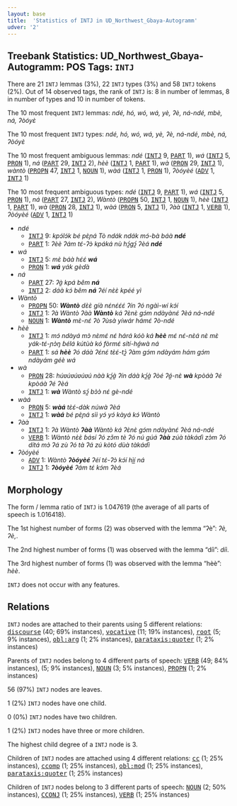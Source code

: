 ```yaml
---
layout: base
title:  'Statistics of INTJ in UD_Northwest_Gbaya-Autogramm'
udver: '2'
---
```


## Treebank Statistics: UD_Northwest_Gbaya-Autogramm: POS Tags: `INTJ`

There are 21 `INTJ` lemmas (3%), 22 `INTJ` types (3%) and 58 `INTJ` tokens (2%).
Out of 14 observed tags, the rank of `INTJ` is: 8 in number of lemmas, 8 in number of types and 10 in number of tokens.

The 10 most frequent `INTJ` lemmas: <em>ndé, hó, wó, wá, yè, ʔè, ná-ndé, mbè, ná, ʔòóyɛ̀</em>

The 10 most frequent `INTJ` types:  <em>ndé, hó, wó, wá, yè, ʔè, ná-ndé, mbè, ná, ʔòóyɛ̀</em>

The 10 most frequent ambiguous lemmas: <em>ndé</em> (<tt><a href="gya_autogramm-pos-INTJ.html">INTJ</a></tt> 9, <tt><a href="gya_autogramm-pos-PART.html">PART</a></tt> 1), <em>wá</em> (<tt><a href="gya_autogramm-pos-INTJ.html">INTJ</a></tt> 5, <tt><a href="gya_autogramm-pos-PRON.html">PRON</a></tt> 1), <em>ná</em> (<tt><a href="gya_autogramm-pos-PART.html">PART</a></tt> 29, <tt><a href="gya_autogramm-pos-INTJ.html">INTJ</a></tt> 2), <em>hèè</em> (<tt><a href="gya_autogramm-pos-INTJ.html">INTJ</a></tt> 1, <tt><a href="gya_autogramm-pos-PART.html">PART</a></tt> 1), <em>wà</em> (<tt><a href="gya_autogramm-pos-PRON.html">PRON</a></tt> 29, <tt><a href="gya_autogramm-pos-INTJ.html">INTJ</a></tt> 1), <em>wàntò</em> (<tt><a href="gya_autogramm-pos-PROPN.html">PROPN</a></tt> 47, <tt><a href="gya_autogramm-pos-INTJ.html">INTJ</a></tt> 1, <tt><a href="gya_autogramm-pos-NOUN.html">NOUN</a></tt> 1), <em>wàá</em> (<tt><a href="gya_autogramm-pos-INTJ.html">INTJ</a></tt> 1, <tt><a href="gya_autogramm-pos-PRON.html">PRON</a></tt> 1), <em>ʔòóyèé</em> (<tt><a href="gya_autogramm-pos-ADV.html">ADV</a></tt> 1, <tt><a href="gya_autogramm-pos-INTJ.html">INTJ</a></tt> 1)

The 10 most frequent ambiguous types:  <em>ndé</em> (<tt><a href="gya_autogramm-pos-INTJ.html">INTJ</a></tt> 9, <tt><a href="gya_autogramm-pos-PART.html">PART</a></tt> 1), <em>wá</em> (<tt><a href="gya_autogramm-pos-INTJ.html">INTJ</a></tt> 5, <tt><a href="gya_autogramm-pos-PRON.html">PRON</a></tt> 1), <em>ná</em> (<tt><a href="gya_autogramm-pos-PART.html">PART</a></tt> 27, <tt><a href="gya_autogramm-pos-INTJ.html">INTJ</a></tt> 2), <em>Wàntò</em> (<tt><a href="gya_autogramm-pos-PROPN.html">PROPN</a></tt> 50, <tt><a href="gya_autogramm-pos-INTJ.html">INTJ</a></tt> 1, <tt><a href="gya_autogramm-pos-NOUN.html">NOUN</a></tt> 1), <em>hèè</em> (<tt><a href="gya_autogramm-pos-INTJ.html">INTJ</a></tt> 1, <tt><a href="gya_autogramm-pos-PART.html">PART</a></tt> 1), <em>wà</em> (<tt><a href="gya_autogramm-pos-PRON.html">PRON</a></tt> 28, <tt><a href="gya_autogramm-pos-INTJ.html">INTJ</a></tt> 1), <em>wàá</em> (<tt><a href="gya_autogramm-pos-PRON.html">PRON</a></tt> 5, <tt><a href="gya_autogramm-pos-INTJ.html">INTJ</a></tt> 1), <em>ʔàà</em> (<tt><a href="gya_autogramm-pos-INTJ.html">INTJ</a></tt> 1, <tt><a href="gya_autogramm-pos-VERB.html">VERB</a></tt> 1), <em>ʔòóyèé</em> (<tt><a href="gya_autogramm-pos-ADV.html">ADV</a></tt> 1, <tt><a href="gya_autogramm-pos-INTJ.html">INTJ</a></tt> 1)


* <em>ndé</em>
  * <tt><a href="gya_autogramm-pos-INTJ.html">INTJ</a></tt> 9: <em>kpɔ́lɔ́k bé pɛ̀ɲá Tò ndák ndák mɔ́-bà báà <b>ndé</b></em>
  * <tt><a href="gya_autogramm-pos-PART.html">PART</a></tt> 1: <em>ʔèè ʔám tɛ́-ʔɔ̀ kpáká nù hɔ̰́gɔ̰́ ʔèá <b>ndé</b></em>
* <em>wá</em>
  * <tt><a href="gya_autogramm-pos-INTJ.html">INTJ</a></tt> 5: <em>mɛ̀ báà hɛ́ɛ́ <b>wá</b></em>
  * <tt><a href="gya_autogramm-pos-PRON.html">PRON</a></tt> 1: <em><b>wá</b> yák gèɗà</em>
* <em>ná</em>
  * <tt><a href="gya_autogramm-pos-PART.html">PART</a></tt> 27: <em>ʔà̰ kpá bêm <b>ná</b></em>
  * <tt><a href="gya_autogramm-pos-INTJ.html">INTJ</a></tt> 2: <em>dáà kɔ́ bêm <b>ná</b> ʔéí nɛ̀ɛ̀ kpéé yì</em>
* <em>Wàntò</em>
  * <tt><a href="gya_autogramm-pos-PROPN.html">PROPN</a></tt> 50: <em><b>Wàntò</b> dɛ̀ɛ̀ gíà nɛ́nɛ́ɛ́ɛ́ ʔín ʔó ngàì-wí kɔ́í</em>
  * <tt><a href="gya_autogramm-pos-INTJ.html">INTJ</a></tt> 1: <em>ʔà Wàntò ʔàà <b>Wàntò</b> ká ʔɛ̀nɛ̀ gɔ́m ndàyànɛ́ ʔèá ná-ndé</em>
  * <tt><a href="gya_autogramm-pos-NOUN.html">NOUN</a></tt> 1: <em><b>Wàntò</b> mɛ̀-nɛ́ ʔò ʔùsà yíwár hámɛ́ ʔò-ndé</em>
* <em>hèè</em>
  * <tt><a href="gya_autogramm-pos-INTJ.html">INTJ</a></tt> 1: <em>mɔ́ ndàyá mɔ̀ nɛ̀mɛ́ nɛ́ hárá kóò ká <b>hèè</b> mɛ́ nɛ́-nɛ̀á nɛ̀ mɛ̀ yák-tɛ́-ɲɔ̀ŋ ɓélá kútùà kó fòrmɛ́ sítí-há̰wà ná</em>
  * <tt><a href="gya_autogramm-pos-PART.html">PART</a></tt> 1: <em>sá <b>hèè</b> ʔó dáà ʔɛ́nɛ́ tɛ̀ɛ́-tɔ̰̀ ʔàm gɔ́m ndàyám hám gɔ́m ndàyám géè wá</em>
* <em>wà</em>
  * <tt><a href="gya_autogramm-pos-PRON.html">PRON</a></tt> 28: <em>húʋúʋúʋúʋú nàà kɔ̰́à̰ ʔín dáà kɔ̰́à̰ ʔòé ʔá̰-nɛ̀ <b>wà</b> kpòáà ʔé kpòáà ʔé ʔèá</em>
  * <tt><a href="gya_autogramm-pos-INTJ.html">INTJ</a></tt> 1: <em><b>wà</b> Wàntò sɔ̰́ bɔ̀ɔ̀ nɛ́ gè-ndé</em>
* <em>wàá</em>
  * <tt><a href="gya_autogramm-pos-PRON.html">PRON</a></tt> 5: <em><b>wàá</b> tɛ̀ɛ́-dàk núwà ʔèá</em>
  * <tt><a href="gya_autogramm-pos-INTJ.html">INTJ</a></tt> 1: <em><b>wàá</b> bé pɛ̀ɲá sìì yɔ́ yɔ́ kàyá kɔ́ Wàntò</em>
* <em>ʔàà</em>
  * <tt><a href="gya_autogramm-pos-INTJ.html">INTJ</a></tt> 1: <em>ʔà Wàntò <b>ʔàà</b> Wàntò ká ʔɛ̀nɛ̀ gɔ́m ndàyànɛ́ ʔèá ná-ndé</em>
  * <tt><a href="gya_autogramm-pos-VERB.html">VERB</a></tt> 1: <em>Wàntò nɛ̀ɛ̀ ɓásí ʔó zɔ̌m tè ʔó nú gúá <b>ʔàà</b> zúà tàkáɗì zɔ̀m ʔó dítá mɔ̀ ʔá zù ʔó tà ʔá zú kòtó dùà tàkáɗì</em>
* <em>ʔòóyèé</em>
  * <tt><a href="gya_autogramm-pos-ADV.html">ADV</a></tt> 1: <em>Wàntò <b>ʔòóyèé</b> ʔéí tɛ́-ʔɔ̀ kɔ́í hḭ̀ḭ́ ná</em>
  * <tt><a href="gya_autogramm-pos-INTJ.html">INTJ</a></tt> 1: <em><b>ʔòóyèé</b> ʔám tɛ́ kɔ́m ʔèá</em>

## Morphology

The form / lemma ratio of `INTJ` is 1.047619 (the average of all parts of speech is 1.016418).

The 1st highest number of forms (2) was observed with the lemma “ʔè”: <em>ʔè, ʔè,</em>.

The 2nd highest number of forms (1) was observed with the lemma “díì”: <em>díì</em>.

The 3rd highest number of forms (1) was observed with the lemma “hèè”: <em>hèè</em>.

`INTJ` does not occur with any features.


## Relations

`INTJ` nodes are attached to their parents using 5 different relations: <tt><a href="gya_autogramm-dep-discourse.html">discourse</a></tt> (40; 69% instances), <tt><a href="gya_autogramm-dep-vocative.html">vocative</a></tt> (11; 19% instances), <tt><a href="gya_autogramm-dep-root.html">root</a></tt> (5; 9% instances), <tt><a href="gya_autogramm-dep-obl-arg.html">obl:arg</a></tt> (1; 2% instances), <tt><a href="gya_autogramm-dep-parataxis-quoter.html">parataxis:quoter</a></tt> (1; 2% instances)

Parents of `INTJ` nodes belong to 4 different parts of speech: <tt><a href="gya_autogramm-pos-VERB.html">VERB</a></tt> (49; 84% instances),  (5; 9% instances), <tt><a href="gya_autogramm-pos-NOUN.html">NOUN</a></tt> (3; 5% instances), <tt><a href="gya_autogramm-pos-PROPN.html">PROPN</a></tt> (1; 2% instances)

56 (97%) `INTJ` nodes are leaves.

1 (2%) `INTJ` nodes have one child.

0 (0%) `INTJ` nodes have two children.

1 (2%) `INTJ` nodes have three or more children.

The highest child degree of a `INTJ` node is 3.

Children of `INTJ` nodes are attached using 4 different relations: <tt><a href="gya_autogramm-dep-cc.html">cc</a></tt> (1; 25% instances), <tt><a href="gya_autogramm-dep-ccomp.html">ccomp</a></tt> (1; 25% instances), <tt><a href="gya_autogramm-dep-obl-mod.html">obl:mod</a></tt> (1; 25% instances), <tt><a href="gya_autogramm-dep-parataxis-quoter.html">parataxis:quoter</a></tt> (1; 25% instances)

Children of `INTJ` nodes belong to 3 different parts of speech: <tt><a href="gya_autogramm-pos-NOUN.html">NOUN</a></tt> (2; 50% instances), <tt><a href="gya_autogramm-pos-CCONJ.html">CCONJ</a></tt> (1; 25% instances), <tt><a href="gya_autogramm-pos-VERB.html">VERB</a></tt> (1; 25% instances)

